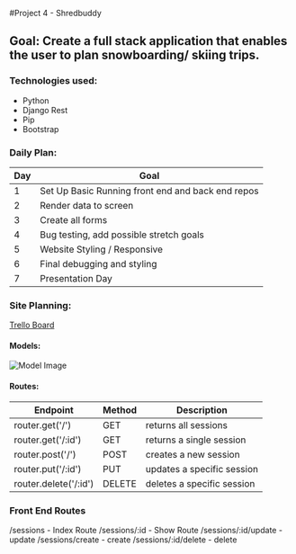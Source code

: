 #Project 4 - Shredbuddy

## Goal: Create a full stack application that enables the user to plan snowboarding/ skiing trips.

### Technologies used:
- Python
- Django Rest
- Pip
- Bootstrap

### Daily Plan:
| Day | Goal |
|-----|------|
| 1 | Set Up Basic Running front end and back end repos |
| 2 | Render data to screen |
| 3 | Create all forms |
| 4 | Bug testing, add possible stretch goals |
| 5 | Website Styling / Responsive |
| 6 | Final debugging and styling |
| 7 | Presentation Day |

### Site Planning:
[Trello Board](https://trello.com/b/o4zv0fpa/unit-4-project)

#### Models:
![Model Image](https://i.imgur.com/6ICLeTF.png)

#### Routes:
| Endpoint | Method | Description |
|----------|--------|-------------|
| router.get('/') | GET | returns all sessions |
| router.get('/:id') | GET | returns a single session|
| router.post('/')| POST | creates a new session|
| router.put('/:id')| PUT | updates a specific session |
| router.delete('/:id') | DELETE | deletes a specific session |


### Front End Routes

/sessions - Index Route
/sessions/:id - Show Route
/sessions/:id/update - update
/sessions/create - create
/sessions/:id/delete - delete